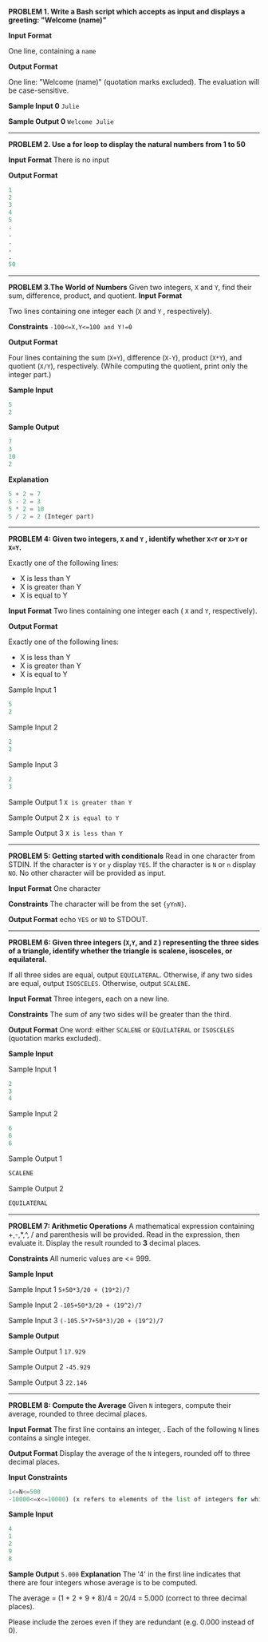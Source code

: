**PROBLEM 1. Write a Bash script which accepts  as input and displays a greeting: "Welcome (name)"**

**Input Format**

One line, containing a `name`

**Output Format**

One line: "Welcome (name)" (quotation marks excluded).
The evaluation will be case-sensitive.

**Sample Input 0** `Julie`

**Sample Output 0** `Welcome Julie`

***
**PROBLEM 2. Use a for loop to display the natural numbers from 1 to 50**

**Input Format** There is no input

**Output Format**
```python
1
2
3
4
5
.
.
.
.
.
50
```
***
**PROBLEM 3.The World of Numbers**
Given two integers, `X` and `Y`, find their sum, difference, product, and quotient.
**Input Format**

Two lines containing one integer each (`X` and `Y` , respectively).

**Constraints**
`-100<=X,Y<=100 and Y!=0`

**Output Format**

Four lines containing the sum (`X+Y`), difference (`X-Y`), product (`X*Y`), and quotient (`X/Y`), respectively.
(While computing the quotient, print only the integer part.)

**Sample Input**
```python
5
2
```

**Sample Output**
```python
7
3
10
2
```
**Explanation**
```python
5 + 2 = 7
5 - 2 = 3
5 * 2 = 10
5 / 2 = 2 (Integer part)
```
***
**PROBLEM 4: Given two integers, `X` and `Y` , identify whether `X<Y` or `X>Y` or `X=Y`.**

Exactly one of the following lines:
- X is less than Y
- X is greater than Y
- X is equal to Y

**Input Format** Two lines containing one integer each ( `X` and `Y`, respectively).

**Output Format**

Exactly one of the following lines:
- X is less than Y
- X is greater than Y
- X is equal to Y

Sample Input 1
```python
5  
2
```
Sample Input 2
```python
2
2 
```
Sample Input 3
```python
2
3  
```

Sample Output 1
`X is greater than Y `

Sample Output 2
`X is equal to Y`

Sample Output 3
`X is less than Y`
***
**PROBLEM 5: Getting started with conditionals**
Read in one character from STDIN.
If the character is `Y` or `y` display `YES`.
If the character is `N` or `n` display `NO`.
No other character will be provided as input.

**Input Format** One character

**Constraints** The character will be from the set `{yYnN}`.

**Output Format**
echo `YES` or `NO` to STDOUT.

***
**PROBLEM 6: Given three integers (`X`,`Y`, and `Z` ) representing the three sides of a triangle, identify whether the triangle is scalene, isosceles, or equilateral.**

If all three sides are equal, output `EQUILATERAL`.
Otherwise, if any two sides are equal, output `ISOSCELES`.
Otherwise, output `SCALENE`.

**Input Format** Three integers, each on a new line.

**Constraints** The sum of any two sides will be greater than the third.

**Output Format** One word: either `SCALENE` or `EQUILATERAL` or `ISOSCELES` (quotation marks excluded).

**Sample Input**

Sample Input 1
```python
2
3
4
```
Sample Input 2
```python
6
6
6
```
Sample Output 1
```python
SCALENE
```
Sample Output 2
```python
EQUILATERAL
```
***
**PROBLEM 7: Arithmetic Operations**
A mathematical expression containing +,-,*,^, / and parenthesis will be provided. Read in the expression, then evaluate it. Display the result rounded to **3** decimal places.

**Constraints** All numeric values are <= 999.

**Sample Input**

Sample Input 1
`5+50*3/20 + (19*2)/7`

Sample Input 2
`-105+50*3/20 + (19^2)/7`

Sample Input 3
`(-105.5*7+50*3)/20 + (19^2)/7`

**Sample Output**

Sample Output 1
`17.929`

Sample Output 2
`-45.929`

Sample Output 3
`22.146`
***
**PROBLEM 8: Compute the Average**
Given `N` integers, compute their average, rounded to three decimal places.

**Input Format**
The first line contains an integer, .
Each of the following `N` lines contains a single integer.

**Output Format**
Display the average of the `N` integers, rounded off to three decimal places.

**Input Constraints**
```python
1<=N<=500
-10000<=x<=10000) (x refers to elements of the list of integers for which the average is to be computed)
```
**Sample Input**
```python
4
1
2
9
8
```
**Sample Output**
`5.000`
**Explanation**
The '4' in the first line indicates that there are four integers whose average is to be computed.

The average = (1 + 2 + 9 + 8)/4 = 20/4 = 5.000 (correct to three decimal places).

Please include the zeroes even if they are redundant (e.g. 0.000 instead of 0).
